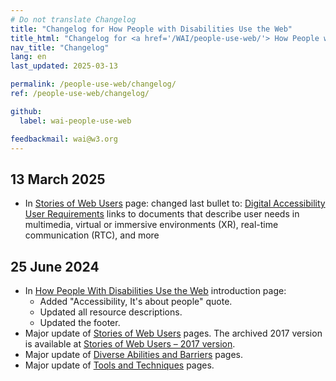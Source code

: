 ```yaml
---
# Do not translate Changelog
title: "Changelog for How People with Disabilities Use the Web"
title_html: "Changelog for <a href='/WAI/people-use-web/'> How People with Disabilities Use the Web</a>"
nav_title: "Changelog"
lang: en
last_updated: 2025-03-13

permalink: /people-use-web/changelog/
ref: /people-use-web/changelog/

github:
  label: wai-people-use-web

feedbackmail: wai@w3.org
---
```


## 13 March 2025

- In [Stories of Web Users](https://www.w3.org/WAI/people-use-web/user-stories/) page: changed last bullet to: [Digital Accessibility User Requirements](/research/user-requirements/) links to documents that describe user needs in multimedia, virtual or immersive environments (XR), real-time communication (RTC), and more

## 25 June 2024

- In [How People With Disabilities Use the Web](/people-use-web/) introduction page:
  - Added "Accessibility, It's about people" quote.
  - Updated all resource descriptions.
  - Updated the footer.
- Major update of [Stories of Web Users](/people-use-web/user-stories/) pages. The archived 2017 version is available at [Stories of Web Users – 2017 version](/people-use-web/user-stories/archived/).
- Major update of [Diverse Abilities and Barriers](/people-use-web/abilities-barriers/) pages.
- Major update of [Tools and Techniques](/people-use-web/tools-techniques/) pages.
